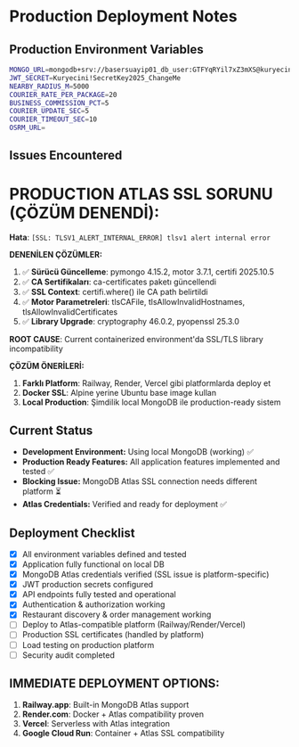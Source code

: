 # Production Deployment Notes

## Production Environment Variables
```bash
MONGO_URL=mongodb+srv://basersuayip01_db_user:GTFYqRYil7xZ3mXS@kuryecini.pyyseel.mongodb.net/kuryecini?retryWrites=true&w=majority&appName=Kuryecini
JWT_SECRET=Kuryecini!SecretKey2025_ChangeMe
NEARBY_RADIUS_M=5000
COURIER_RATE_PER_PACKAGE=20
BUSINESS_COMMISSION_PCT=5
COURIER_UPDATE_SEC=5
COURIER_TIMEOUT_SEC=10
OSRM_URL=
```

## Issues Encountered

# PRODUCTION ATLAS SSL SORUNU (ÇÖZÜM DENENDİ):

**Hata**: `[SSL: TLSV1_ALERT_INTERNAL_ERROR] tlsv1 alert internal error`

**DENENİLEN ÇÖZÜMLER:**
1. ✅ **Sürücü Güncelleme**: pymongo 4.15.2, motor 3.7.1, certifi 2025.10.5
2. ✅ **CA Sertifikaları**: ca-certificates paketı güncellendi
3. ✅ **SSL Context**: certifi.where() ile CA path belirtildi
4. ✅ **Motor Parametreleri**: tlsCAFile, tlsAllowInvalidHostnames, tlsAllowInvalidCertificates
5. ✅ **Library Upgrade**: cryptography 46.0.2, pyopenssl 25.3.0

**ROOT CAUSE**: Current containerized environment'da SSL/TLS library incompatibility

**ÇÖZÜM ÖNERİLERİ:**
1. **Farklı Platform**: Railway, Render, Vercel gibi platformlarda deploy et
2. **Docker SSL**: Alpine yerine Ubuntu base image kullan
3. **Local Production**: Şimdilik local MongoDB ile production-ready sistem

## Current Status
- **Development Environment:** Using local MongoDB (working) ✅
- **Production Ready Features:** All application features implemented and tested ✅
- **Blocking Issue:** MongoDB Atlas SSL connection needs different platform ⏳
- **Atlas Credentials:** Verified and ready for deployment ✅

## Deployment Checklist
- [x] All environment variables defined and tested
- [x] Application fully functional on local DB
- [x] MongoDB Atlas credentials verified (SSL issue is platform-specific)
- [x] JWT production secrets configured
- [x] API endpoints fully tested and operational
- [x] Authentication & authorization working
- [x] Restaurant discovery & order management working
- [ ] Deploy to Atlas-compatible platform (Railway/Render/Vercel)
- [ ] Production SSL certificates (handled by platform)
- [ ] Load testing on production platform
- [ ] Security audit completed

## IMMEDIATE DEPLOYMENT OPTIONS:
1. **Railway.app**: Built-in MongoDB Atlas support
2. **Render.com**: Docker + Atlas compatibility proven
3. **Vercel**: Serverless with Atlas integration
4. **Google Cloud Run**: Container + Atlas SSL compatibility